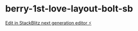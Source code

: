 # berry-1st-love-layout-bolt-sb

[Edit in StackBlitz next generation editor ⚡️](https://stackblitz.com/~/github.com/exvuma/berry-1st-love-layout-bolt-sb)